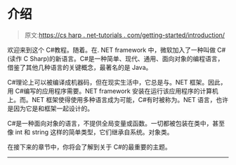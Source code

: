 # 介绍

> 原文:[https://cs harp . net-tutorials . com/getting-started/introduction/](https://csharp.net-tutorials.com/getting-started/introduction/)

欢迎来到这个 C#教程。随着。在. NET framework 中，微软加入了一种叫做 C#(读作 C Sharp)的新语言。C#是一种简单、现代、通用、面向对象的编程语言，借鉴了其他几种语言的关键概念，最著名的是 Java。

C#理论上可以被编译成机器码，但在现实生活中，它总是与。NET 框架。因此，用 C#编写的应用程序需要。NET framework 安装在运行该应用程序的计算机上。而。NET 框架使得使用多种语言成为可能，C#有时被称为。NET 语言，也许是因为它是和框架一起设计的。

C#是一种面向对象的语言，不提供全局变量或函数。一切都被包装在类中，甚至像 int 和 string 这样的简单类型，它们继承自系统。对象类。

在接下来的章节中，你将会了解到关于 C#的最重要的主题。

* * *